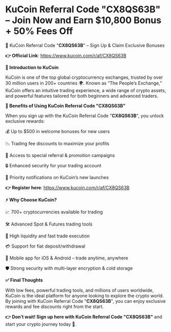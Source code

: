 # KuCoin Referral Code "CX8QS63B" – Join Now and Earn $10,800 Bonus + 50% Fees Off


🚀 KuCoin Referral Code "**CX8QS63B**" – Sign Up & Claim Exclusive Bonuses

**👉 Official Link**: https://www.kucoin.com/r/af/CX8QS63B

**🔎 Introduction to KuCoin**

KuCoin is one of the top global cryptocurrency exchanges, trusted by over 30 million users in 200+ countries 🌍. Known as “The People’s Exchange,” KuCoin offers an intuitive trading experience, a wide range of crypto assets, and powerful features tailored for both beginners and advanced traders.

**🎁 Benefits of Using KuCoin Referral Code "CX8QS63B"**

When you sign up with the KuCoin Referral Code "**CX8QS63B**", you unlock exclusive rewards:

💰 Up to $500 in welcome bonuses for new users

📉 Trading fee discounts to maximize your profits

🎯 Access to special referral & promotion campaigns

🔒 Enhanced security for your trading account

🌟 Priority notifications on KuCoin’s new launches

**👉 Register here**: https://www.kucoin.com/r/af/CX8QS63B

**⚡ Why Choose KuCoin?**

📈 700+ cryptocurrencies available for trading

🛠️ Advanced Spot & Futures trading tools

🚀 High liquidity and fast trade execution

💳 Support for fiat deposit/withdrawal

📱 Mobile app for iOS & Android – trade anytime, anywhere

🛡️ Strong security with multi-layer encryption & cold storage

**✅ Final Thoughts**

With low fees, powerful trading tools, and millions of users worldwide, KuCoin is the ideal platform for anyone looking to explore the crypto world. By joining with KuCoin Referral Code "**CX8QS63B**", you can enjoy exclusive rewards and fee discounts right from the start.

**👉 Don’t wait! Sign up here with KuCoin Referral Code "CX8QS63B"**
 and start your crypto journey today 🚀.

